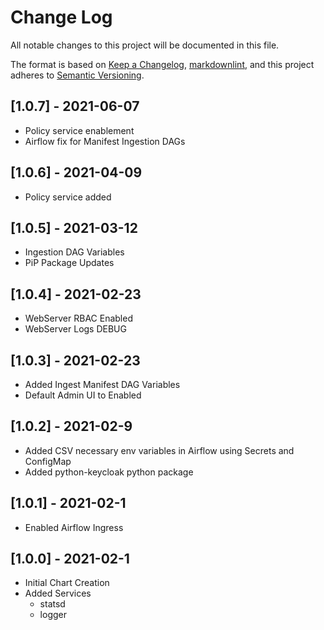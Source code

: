 # Change Log

All notable changes to this project will be documented in this file.

The format is based on [Keep a Changelog](https://keepachangelog.com/en/1.0.0/),
[markdownlint](https://dlaa.me/markdownlint/),
and this project adheres to [Semantic Versioning](https://semver.org/spec/v2.0.0.html).

## [1.0.7] - 2021-06-07

- Policy service enablement
- Airflow fix for Manifest Ingestion DAGs

## [1.0.6] - 2021-04-09

- Policy service added

## [1.0.5] - 2021-03-12

- Ingestion DAG Variables
- PiP Package Updates

## [1.0.4] - 2021-02-23

- WebServer RBAC Enabled
- WebServer Logs DEBUG


## [1.0.3] - 2021-02-23

- Added Ingest Manifest DAG Variables
- Default Admin UI to Enabled


## [1.0.2] - 2021-02-9

- Added CSV necessary env variables in Airflow using Secrets and ConfigMap
- Added python-keycloak python package


## [1.0.1] - 2021-02-1

- Enabled Airflow Ingress


## [1.0.0] - 2021-02-1

- Initial Chart Creation
- Added Services
  - statsd
  - logger

